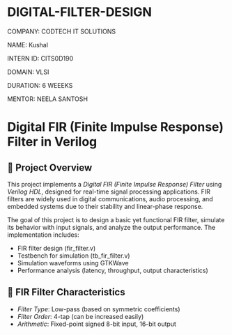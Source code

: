 # DIGITAL-FILTER-DESIGN
COMPANY: CODTECH IT SOLUTIONS

NAME: Kushal

INTERN ID: CITS0D190

DOMAIN: VLSI

DURATION: 6 WEEEKS

MENTOR: NEELA SANTOSH

# Digital FIR (Finite Impulse Response) Filter in Verilog

## 📘 Project Overview

This project implements a *Digital FIR (Finite Impulse Response) Filter* using *Verilog HDL*, designed for real-time signal processing applications. FIR filters are widely used in digital communications, audio processing, and embedded systems due to their stability and linear-phase response. 

The goal of this project is to design a basic yet functional FIR filter, simulate its behavior with input signals, and analyze the output performance. The implementation includes:
- FIR filter design (fir_filter.v)
- Testbench for simulation (tb_fir_filter.v)
- Simulation waveforms using GTKWave
- Performance analysis (latency, throughput, output characteristics)


## 🔧 FIR Filter Characteristics

- *Filter Type*: Low-pass (based on symmetric coefficients)
- *Filter Order*: 4-tap (can be increased easily)
- *Arithmetic*: Fixed-point signed 8-bit input, 16-bit output
